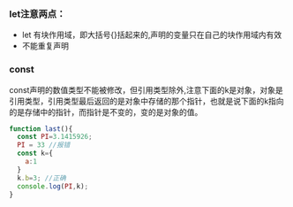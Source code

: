 ### let注意两点：
* let 有块作用域，即大括号{}括起来的,声明的变量只在自己的块作用域内有效
* 不能重复声明
### const
const声明的数值类型不能被修改，但引用类型除外,注意下面的k是对象，对象是引用类型，引用类型最后返回的是对象中存储的那个指针，也就是说下面的k指向的是存储中的指针，而指针是不变的，变的是对象的值。
```javascript
function last(){
  const PI=3.1415926;
  PI = 33 //报错
  const k={
    a:1
  }
  k.b=3; //正确
  console.log(PI,k);
}
```